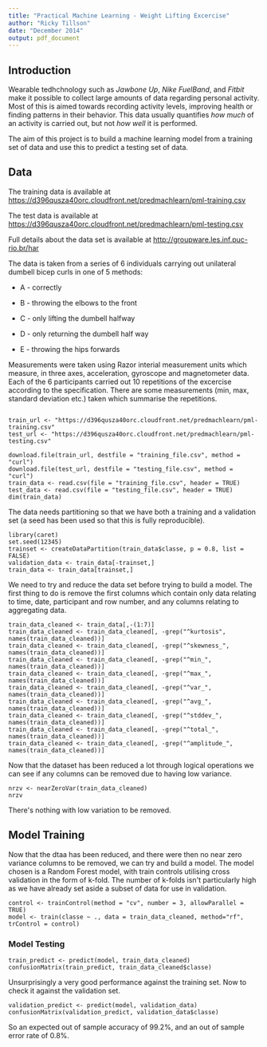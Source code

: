 ```yaml
---
title: "Practical Machine Learning - Weight Lifting Excercise"
author: "Ricky Tillson"
date: "December 2014"
output: pdf_document
---
```


## Introduction

Wearable tedhchnology such as *Jawbone Up*, *Nike FuelBand*, and *Fitbit* make it possible to collect large amounts of data regarding personal activity. Most of this is aimed towards recording activity levels, improving health or finding patterns in their behavior. This data usually quantifies *how much* of an activity is carried out, but not *how well* it is performed.

The aim of this project is to build a machine learning model from a training set of data and use this to predict a testing set of data.


## Data

The training data is available at https://d396qusza40orc.cloudfront.net/predmachlearn/pml-training.csv

The test data is available at https://d396qusza40orc.cloudfront.net/predmachlearn/pml-testing.csv

Full details about the data set is available at http://groupware.les.inf.puc-rio.br/har

The data is taken from a series of 6 individuals carrying out unilateral dumbell bicep curls in one of 5 methods:

- A - correctly

- B - throwing the elbows to the front

- C - only lifting the dumbell halfway

- D - only returning the dumbell half way

- E - throwing the hips forwards

Measurements were taken using Razor interial measurement units which measure, in three axes, acceleration, gyroscope and magnetometer data. Each of the 6 participants carried out 10 repetitions of the excercise according to the specification. There are some measurements (min, max, standard deviation etc.) taken which summarise the repetitions.

``` {r get_data, cache = TRUE}

train_url <- "https://d396qusza40orc.cloudfront.net/predmachlearn/pml-training.csv"
test_url <- "https://d396qusza40orc.cloudfront.net/predmachlearn/pml-testing.csv"

download.file(train_url, destfile = "training_file.csv", method = "curl")
download.file(test_url, destfile = "testing_file.csv", method = "curl")
train_data <- read.csv(file = "training_file.csv", header = TRUE)
test_data <- read.csv(file = "testing_file.csv", header = TRUE)
dim(train_data)
```

The data needs partitioning so that we have both a training and a validation set (a seed has been used so that this is fully reproducible).

``` {r partition, cache = TRUE, warning = FALSE}
library(caret)
set.seed(12345)
trainset <- createDataPartition(train_data$classe, p = 0.8, list = FALSE)
validation_data <- train_data[-trainset,]
train_data <- train_data[trainset,]
```

We need to try and reduce the data set before trying to build a model. The first thing to do is remove the first columns which contain only data relating to time, date, participant and row number, and any columns relating to aggregating data.

``` {r cleaning_one, cache = TRUE}
train_data_cleaned <- train_data[,-(1:7)]
train_data_cleaned <- train_data_cleaned[, -grep("^kurtosis", names(train_data_cleaned))]
train_data_cleaned <- train_data_cleaned[, -grep("^skewness_", names(train_data_cleaned))]
train_data_cleaned <- train_data_cleaned[, -grep("^min_", names(train_data_cleaned))]
train_data_cleaned <- train_data_cleaned[, -grep("^max_", names(train_data_cleaned))]
train_data_cleaned <- train_data_cleaned[, -grep("^var_", names(train_data_cleaned))]
train_data_cleaned <- train_data_cleaned[, -grep("^avg_", names(train_data_cleaned))]
train_data_cleaned <- train_data_cleaned[, -grep("^stddev_", names(train_data_cleaned))]
train_data_cleaned <- train_data_cleaned[, -grep("^total_", names(train_data_cleaned))]
train_data_cleaned <- train_data_cleaned[, -grep("^amplitude_", names(train_data_cleaned))]
```

Now that the dataset has been reduced a lot through logical operations we can see if any columns can be removed due to having low variance.

``` {r variance_cleaning, cache = TRUE}
nrzv <- nearZeroVar(train_data_cleaned)
nrzv
```
There's nothing with low variation to be removed.

## Model Training

Now that the dtaa has been reduced, and there were then no near zero variance columns to be removed, we can try and build a model. The model chosen is a Random Forest model, with train controls utilising cross validation in the form of k-fold. The number of k-folds isn't particularly high as we have already set aside a subset of data for use in validation.

``` {r model_build, cache = TRUE, warning = FALSE}
control <- trainControl(method = "cv", number = 3, allowParallel = TRUE)
model <- train(classe ~ ., data = train_data_cleaned, method="rf", trControl = control)
```


### Model Testing

``` {r training_prediciton, cache = TRUE, warning = FALSE}
train_predict <- predict(model, train_data_cleaned)
confusionMatrix(train_predict, train_data_cleaned$classe)
```

Unsurprisingly a very good performance against the training set. Now to check it against the validation set.

``` {r validation_prediciton, cache = TRUE, warning = FALSE}
validation_predict <- predict(model, validation_data)
confusionMatrix(validation_predict, validation_data$classe)
```

So an expected out of sample accuracy of 99.2%, and an out of sample error rate of 0.8%.

